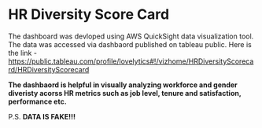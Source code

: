 # HR Diversity Score Card

The dashboard was devloped using AWS QuickSight data visualization tool. The data was accessed via dashbaord published on tableau public. 
Here is the link - https://public.tableau.com/profile/lovelytics#!/vizhome/HRDiversityScorecard/HRDiversityScorecard

**The dashbaord is helpful in visually analyzing workforce and gender diveristy acorss HR metrics such as job level, tenure and 
satisfaction, performance etc.**

P.S. **DATA IS FAKE!!!**
